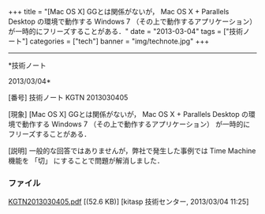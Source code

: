 ﻿+++
title = "[Mac OS X] GGとは関係がないが， Mac OS X + Parallels Desktop の環境で動作する Windows 7 （その上で動作するアプリケーション） が一時的にフリーズすることがある．"
date = "2013-03-04"
tags = ["技術ノート"]
categories = ["tech"]
banner = "img/technote.jpg"
+++

-----------------------------------------------------------------------------------------------------------------------------

*技術ノート

2013/03/04*


[番号]
技術ノート KGTN 2013030405

[現象]
[Mac OS X] GGとは関係がないが， Mac OS X + Parallels Desktop
の環境で動作する Windows 7 （その上で動作するアプリケーション）
が一時的にフリーズすることがある．

[説明]
一般的な回答ではありませんが，弊社で発生した事例では Time Machine 機能を
「切」 にすることで問題が解消しました．


### ファイル

 
 


[KGTN2013030405.pdf](http://techreport.kitasp.net/attachments/download/1249/KGTN2013030405.pdf)
 [(52.6 KB)] [kitasp 技術センター, 2013/03/04
11:25]


 


 

